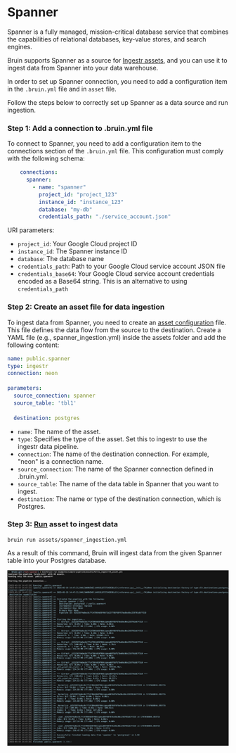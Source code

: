 # Spanner
Spanner is a fully managed, mission-critical database service that combines the capabilities of relational databases, key-value stores, and search engines.

Bruin supports Spanner as a source for [Ingestr assets](/assets/ingestr), and you can use it to ingest data from Spanner into your data warehouse. 

In order to set up Spanner connection, you need to add a configuration item in the `.bruin.yml` file and in `asset` file.

Follow the steps below to correctly set up Spanner as a data source and run ingestion.

### Step 1: Add a connection to .bruin.yml file
To connect to Spanner, you need to add a configuration item to the connections section of the `.bruin.yml` file. This configuration must comply with the following schema:
```yaml
    connections:
      spanner:
        - name: "spanner"
          project_id: "project_123"
          instance_id: "instance_123"
          database: "my-db"
          credentials_path: "./service_account.json"
```
URI parameters:
- `project_id`: Your Google Cloud project ID
- `instance_id`: The Spanner instance ID
- `database`: The database name
- `credentials_path`: Path to your Google Cloud service account JSON file
- `credentials_base64`: Your Google Cloud service account credentials encoded as a Base64 string. This is an alternative to using `credentials_path` 

### Step 2: Create an asset file for data ingestion

To ingest data from Spanner, you need to create an [asset configuration](/assets/ingestr#asset-structure) file. This file defines the data flow from the source to the destination. Create a YAML file (e.g., spanner_ingestion.yml) inside the assets folder and add the following content:

```yaml
name: public.spanner
type: ingestr
connection: neon

parameters:
  source_connection: spanner
  source_table: 'tbl1'

  destination: postgres
```
- `name`: The name of the asset.
- `type`: Specifies the type of the asset. Set this to ingestr to use the ingestr data pipeline.
- `connection`: The name of the destination connection. For example, "neon" is a connection name.
- `source_connection`: The name of the Spanner connection defined in .bruin.yml.
- `source_table`: The name of the data table in Spanner that you want to ingest.
- `destination`: The name or type of the destination connection, which is Postgres.

### Step 3: [Run](/commands/run) asset to ingest data
```     
bruin run assets/spanner_ingestion.yml
```
As a result of this command, Bruin will ingest data from the given Spanner table into your Postgres database.

<img alt="Spanner" src="./media/spanner_ingestion.png">

